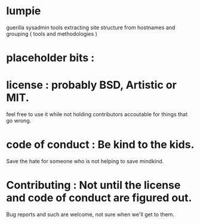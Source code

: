 # lumpie
guerilla sysadmin tools extracting site structure from hostnames and grouping ( tools and methodologies )

# placeholder bits : 

# license : probably BSD, Artistic or MIT.  
   feel free to use it while not holding contributors accoutable for things that go wrong. 

# code of conduct :  Be kind to the kids. 
   Save the hate for someone who is not helping to save mindkind. 

# Contributing : Not until the license and code of conduct are figured out. 
   Bug reports and such are welcome, not sure when we'll get to them. 




